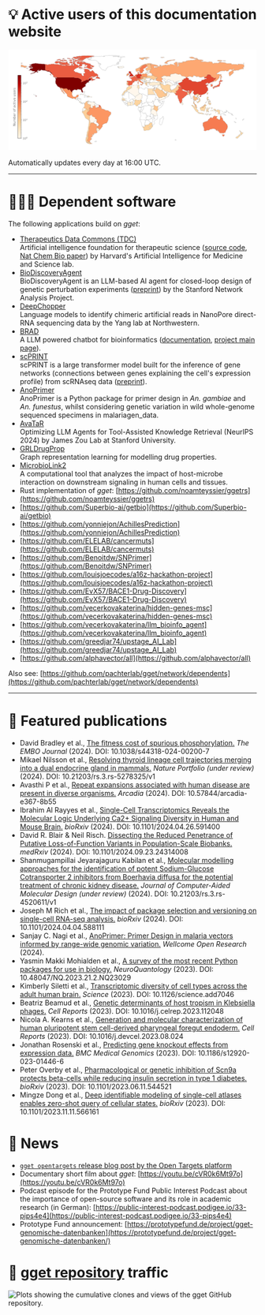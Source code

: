 # 💡 Active users of this documentation website

[![Heatmap in the form of a world map showing the number of active users of the gget website per country.](https://github.com/lauraluebbert/lauraluebbert/raw/main/gget_user_map.png)](https://github.com/lauraluebbert/lauraluebbert)

Automatically updates every day at 16:00 UTC.

___

# 🧑‍🤝‍🧑 Dependent software
The following applications build on *gget*:
- [Therapeutics Data Commons (TDC)](https://tdcommons.ai/)  
  Artificial intelligence foundation for therapeutic science ([source code](https://github.com/mims-harvard/TDC), [Nat Chem Bio paper](https://www.nature.com/articles/s41589-022-01131-2)) by 
Harvard's Artificial Intelligence for Medicine and Science lab.
- [BioDiscoveryAgent](https://github.com/snap-stanford/BioDiscoveryAgent)  
  BioDiscoveryAgent is an LLM-based AI agent for closed-loop design of genetic perturbation experiments ([preprint](https://arxiv.org/abs/2405.17631)) by the Stanford Network Analysis Project.
- [DeepChopper](https://ylab-hi.github.io/DeepChopper/)  
  Language models to identify chimeric artificial reads in NanoPore direct-RNA sequencing data by the Yang lab at Northwestern.
- [BRAD](https://github.com/Jpickard1/BRAD)  
  A LLM powered chatbot for bioinformatics ([documentation](https://brad-bioinformatics-retrieval-augmented-data.readthedocs.io/en/latest/index.html), [project main page](https://brad-bioinformatics-retrieval-augmented-data.readthedocs.io/_/downloads/en/latest/pdf/)).
- [scPRINT](https://www.jkobject.com/scPRINT/)  
  scPRINT is a large transformer model built for the inference of gene networks (connections between genes explaining the cell's expression profile) from scRNAseq data ([preprint](https://www.biorxiv.org/content/10.1101/2024.07.29.605556v1)).
- [AnoPrimer](https://sanjaynagi.github.io/AnoPrimer/landing-page.html)  
  AnoPrimer is a Python package for primer design in *An. gambiae* and *An. funestus*, whilst considering genetic variation in wild whole-genome sequenced specimens in malariagen_data.
- [AvaTaR](https://github.com/zou-group/avatar)  
  Optimizing LLM Agents for Tool-Assisted Knowledge Retrieval (NeurIPS 2024) by James Zou Lab at Stanford University.
- [GRLDrugProp](https://github.com/Madscba/GRLDrugProp)  
  Graph representation learning for modelling drug properties.
- [MicrobioLink2](https://github.com/korcsmarosgroup/MicrobioLink2)  
  A computational tool that analyzes the impact of host-microbe interaction on downstream signaling in human cells and tissues.
- Rust implementation of *gget*: [https://github.com/noamteyssier/ggetrs](https://github.com/noamteyssier/ggetrs)
- [https://github.com/Superbio-ai/getbio](https://github.com/Superbio-ai/getbio)
- [https://github.com/yonniejon/AchillesPrediction](https://github.com/yonniejon/AchillesPrediction)
- [https://github.com/ELELAB/cancermuts](https://github.com/ELELAB/cancermuts)
- [https://github.com/Benoitdw/SNPrimer](https://github.com/Benoitdw/SNPrimer)
- [https://github.com/louisjoecodes/a16z-hackathon-project](https://github.com/louisjoecodes/a16z-hackathon-project)
- [https://github.com/EvX57/BACE1-Drug-Discovery](https://github.com/EvX57/BACE1-Drug-Discovery)
- [https://github.com/vecerkovakaterina/hidden-genes-msc](https://github.com/vecerkovakaterina/hidden-genes-msc)
- [https://github.com/vecerkovakaterina/llm_bioinfo_agent](https://github.com/vecerkovakaterina/llm_bioinfo_agent)
- [https://github.com/greedjar74/upstage_AI_Lab](https://github.com/greedjar74/upstage_AI_Lab)
- [https://github.com/alphavector/all](https://github.com/alphavector/all)

Also see: [https://github.com/pachterlab/gget/network/dependents](https://github.com/pachterlab/gget/network/dependents)

____

# 📃 Featured publications
- David Bradley et al., [The fitness cost of spurious phosphorylation.](https://doi.org/10.1038/s44318-024-00200-7) *The EMBO Journal* (2024). DOI: 10.1038/s44318-024-00200-7
- Mikael Nilsson et al., [Resolving thyroid lineage cell trajectories merging into a dual endocrine gland in mammals.](https://doi.org/10.21203/rs.3.rs-5278325/v1) *Nature Portfolio (under review)* (2024). DOI: 10.21203/rs.3.rs-5278325/v1
- Avasthi P et al., [Repeat expansions associated with human disease are present in diverse organisms.](https://doi.org/10.57844/arcadia-e367-8b55) *Arcadia* (2024). DOI: 10.57844/arcadia-e367-8b55
- Ibrahim Al Rayyes et al., [Single-Cell Transcriptomics Reveals the Molecular Logic Underlying Ca2+ Signaling Diversity in Human and Mouse Brain.](https://doi.org/10.1101/2024.04.26.591400) *bioRxiv* (2024). DOI: 10.1101/2024.04.26.591400
- David R. Blair & Neil Risch. [Dissecting the Reduced Penetrance of Putative Loss-of-Function Variants in Population-Scale Biobanks.](https://doi.org/10.1101/2024.09.23.24314008) *medRxiv* (2024). DOI: 10.1101/2024.09.23.24314008
- Shanmugampillai Jeyarajaguru Kabilan et al., [Molecular modelling approaches for the identification of potent Sodium-Glucose Cotransporter 2 inhibitors from Boerhavia diffusa for the potential treatment of chronic kidney disease.](https://doi.org/10.21203/rs.3.rs-4520611/v1) *Journal of Computer-Aided Molecular Design (under review)* (2024). DOI: 10.21203/rs.3.rs-4520611/v1
- Joseph M Rich et al., [The impact of package selection and versioning on single-cell RNA-seq analysis.](https://pmc.ncbi.nlm.nih.gov/articles/PMC11014608/#:~:text=10.1101/2024.04.04.588111) *bioRxiv* (2024). DOI: 10.1101/2024.04.04.588111
- Sanjay C. Nagi et al., [AnoPrimer: Primer Design in malaria vectors informed by range-wide genomic variation.](https://wellcomeopenresearch.org/articles/9-255/v1) *Wellcome Open Research* (2024).
- Yasmin Makki Mohialden et al., [A survey of the most recent Python packages for use in biology.](http://dx.doi.org/10.48047/NQ.2023.21.2.NQ23029) *NeuroQuantology* (2023). DOI: 10.48047/NQ.2023.21.2.NQ23029 
- Kimberly Siletti et al., [Transcriptomic diversity of cell types across the adult human brain.](https://doi.org/10.1126/science.add7046) *Science* (2023). DOI: 10.1126/science.add7046
- Beatriz Beamud et al., [Genetic determinants of host tropism in Klebsiella phages.](https://doi.org/10.1016/j.celrep.2023.112048) *Cell Reports* (2023). DOI: 10.1016/j.celrep.2023.112048
- Nicola A. Kearns et al., [Generation and molecular characterization of human pluripotent stem cell-derived pharyngeal foregut endoderm.](https://doi.org/10.1016/j.devcel.2023.08.024) *Cell Reports* (2023). DOI: 10.1016/j.devcel.2023.08.024
- Jonathan Rosenski et al., [Predicting gene knockout effects from expression data.](https://link.springer.com/article/10.1186/s12920-023-01446-6) *BMC Medical Genomics* (2023). DOI: 10.1186/s12920-023-01446-6
- Peter Overby et al., [Pharmacological or genetic inhibition of Scn9a protects beta-cells while reducing insulin secretion in type 1 diabetes.](https://doi.org/10.1101/2023.06.11.544521) *bioRxiv* (2023). DOI: 10.1101/2023.06.11.544521
- Mingze Dong et al., [Deep identifiable modeling of single-cell atlases enables zero-shot query of cellular states.](https://doi.org/10.1101/2023.11.11.566161) *bioRxiv* (2023). DOI: 10.1101/2023.11.11.566161

# 📰 News
- [`gget opentargets` release blog post by the Open Targets platform](https://blog.opentargets.org/case-study-gget/)
- Documentary short film about *gget*: [https://youtu.be/cVR0k6Mt97o](https://youtu.be/cVR0k6Mt97o)
- Podcast episode for the Prototype Fund Public Interest Podcast about the importance of open-source software and its role in academic research (in German): [https://public-interest-podcast.podigee.io/33-pips4e4](https://public-interest-podcast.podigee.io/33-pips4e4)
- Prototype Fund announcement: [https://prototypefund.de/project/gget-genomische-datenbanken](https://prototypefund.de/project/gget-genomische-datenbanken/)

# 🚂 [gget repository](https://github.com/pachterlab/gget/) traffic
![Plots showing the cumulative clones and views of the gget GitHub repository.](https://raw.githubusercontent.com/pachterlab/gget/traffic/plots/gget_cumulative_clones_views.png)

